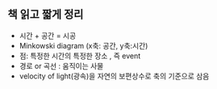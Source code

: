 ## 책 읽고 짧게 정리

* 시간 + 공간 = 시공
* Minkowski diagram (x축: 공간,  y축:시간)
* 점: 특정한 시간의 특정한 장소 , 즉 event
* 경로 or 곡선 : 움직이는 사물
* velocity of light(광속)을 자연의 보편상수로 축의 기준으로 삼음
